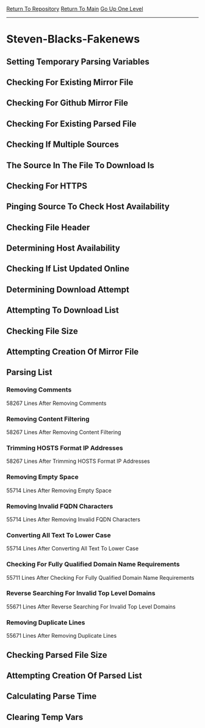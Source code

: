 [Return To Repository](https://github.com/deathbybandaid/piholeparser/)
[Return To Main](https://github.com/deathbybandaid/piholeparser/blob/master/RecentRunLogs/Mainlog.md)
[Go Up One Level](https://github.com/deathbybandaid/piholeparser/blob/master/RecentRunLogs/TopLevelScripts/30-Processing-Blacklists.md)
____________________________________
# Steven-Blacks-Fakenews
## Setting Temporary Parsing Variables
## Checking For Existing Mirror File
## Checking For Github Mirror File
## Checking For Existing Parsed File
## Checking If Multiple Sources
## The Source In The File To Download Is
## Checking For HTTPS
## Pinging Source To Check Host Availability
## Checking File Header
## Determining Host Availability
## Checking If List Updated Online
## Determining Download Attempt
## Attempting To Download List
## Checking File Size
## Attempting Creation Of Mirror File
## Parsing List
### Removing Comments
58267 Lines After Removing Comments
### Removing Content Filtering
58267 Lines After Removing Content Filtering
### Trimming HOSTS Format IP Addresses
58267 Lines After Trimming HOSTS Format IP Addresses
### Removing Empty Space
55714 Lines After Removing Empty Space
### Removing Invalid FQDN Characters
55714 Lines After Removing Invalid FQDN Characters
### Converting All Text To Lower Case
55714 Lines After Converting All Text To Lower Case
### Checking For Fully Qualified Domain Name Requirements
55711 Lines After Checking For Fully Qualified Domain Name Requirements
### Reverse Searching For Invalid Top Level Domains
55671 Lines After Reverse Searching For Invalid Top Level Domains
### Removing Duplicate Lines
55671 Lines After Removing Duplicate Lines
## Checking Parsed File Size
## Attempting Creation Of Parsed List
## Calculating Parse Time
## Clearing Temp Vars
